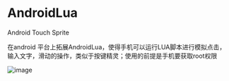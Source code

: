 # AndroidLua
Android Touch Sprite

在android 平台上拓展AndroidLua，使得手机可以运行LUA脚本进行模拟点击，输入文字，滑动的操作，类似于按键精灵；使用的前提是手机要获取root权限


![image](https://github.com/MHuangXin/AndroidLua/tree/master/captures/IMG_0200.GIF)

